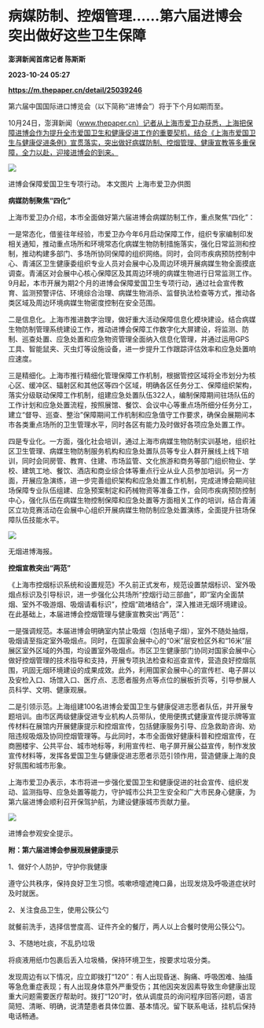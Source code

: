 # 病媒防制、控烟管理……第六届进博会突出做好这些卫生保障
**澎湃新闻首席记者 陈斯斯**

**2023-10-24 05:27**

**https://m.thepaper.cn/detail/25039246**

第六届中国国际进口博览会（以下简称“进博会”）将于下个月如期而至。

10月24日，澎湃新闻（www.thepaper.cn）记者从上海市爱卫办获悉，上海把保障进博会作为提升全市爱国卫生和健康促进工作的重要契机，结合《上海市爱国卫生与健康促进条例》宣贯落实，突出做好病媒防制、控烟管理、健康宣教等多重保障，全力以赴，迎接进博会的到来。

![](https://imagecloud.thepaper.cn/thepaper/image/275/387/455.jpg)

进博会保障爱国卫生专项行动。 本文图片 上海市爱卫办供图

**病媒防制聚焦“四化”**

上海市爱卫办介绍，本市全面做好第六届进博会病媒防制工作，重点聚焦“四化”：

一是常态化，借鉴往年经验，市爱卫办今年6月启动保障工作，组织专家编制印发相关通知，推动重点场所和环境常态化病媒生物防制措施落实，强化日常监测和控制，推动构建多部门、多场所协同保障的组织网络。同时，会同市疾病预防控制中心、青浦区卫生健康委组织专业人员对会展中心及周边环境开展病媒生物全面摸底调查。青浦区对会展中心核心保障区及其周边环境的病媒生物进行日常监测工作。9月起，本市开展为期2个月的进博会保障爱国卫生专项行动，通过社会宣传教育、监测预警评估、环境综合治理、病媒生物消杀、监督执法检查等方式，推动各类区域及周边环境病媒生物密度控制在安全范围。

二是信息化。上海市推进数字治理，做好重大活动保障信息化模块建设。结合病媒生物防制管理系统建设工作，推动进博会保障工作数字化大屏建设，将监测、防制、巡查处置、应急处置和应急物资管理全面纳入信息化管理，并通过运用GPS工具、智能鼠夹、灭虫灯等设施设备，进一步提升工作跟踪评估效率和应急处置响应速度。

三是精细化。上海市推行精细化管理保障工作机制，根据管控区域将全市划分为核心区、缓冲区、辐射区和其他区等四个区域，明确各区任务分工、保障组织架构，落实分级联动保障工作机制，组建应急处置队伍322人，编制保障期间驻场队伍的工作计划和应急处置流程，按照展馆、餐饮、会议中心等重点场所细分任务分工，建立“督导、巡查、整治”保障期间工作机制和应急值守工作要求，确保会展期间本市各类重点场所的卫生管理水平，同时各区有能力及时做好各项应急处置工作。

四是专业化。一方面，强化社会培训，通过上海市病媒生物防制实训基地，组织社区卫生管理、病媒生物防制服务机构和应急处置队员等专业人群开展线上线下培训，同时会同房管、教育、住建、市场监管、文化旅游和商务等部门组织物业、学校、建筑工地、餐饮、酒店和商业综合体等重点行业从业人员参加培训。另一方面，开展应急演练，进一步完善组织架构和应急处置工作机制，完成进博会期间驻场保障专业队伍组建、应急预案制定和药械物资等准备工作，会同市疾病预防控制中心，强化队伍在病媒生物控制保障和应急处置等方面相关工作的培训，结合青浦区立功竞赛活动在会展中心组织开展病媒生物防制应急处置演练，全面提升驻场保障队伍技能水平。

![](https://imagecloud.thepaper.cn/thepaper/image/275/387/454.jpg)

无烟进博海报。

**控烟宣教突出“两范”**

《上海市控烟标识系统和设置规范》不久前正式发布，规范设置禁烟标识、室外吸烟点标识及引导标识，进一步强化公共场所“控烟行动三部曲”，即“室内全面禁烟、室外不吸游烟、吸烟请看标识”，控烟“疏堵结合”，深入推进无烟环境建设。在此基础上，本届进博会控烟管理与健康宣教突出“两范”：

一是强调规范。本届进博会明确室内禁止吸烟（包括电子烟），室外不随处抽烟，吸烟请至指定室外吸烟点。同时，在国家会展中心的“0米”层安检区外和“16米”层展区室外区域的外围，均设置室外吸烟点。市区卫生健康部门协同对国家会展中心做好控烟管理的技术指导和支持，开展专项执法检查和巡查宣传，营造良好控烟氛围，巩固无烟环境建设的成果成效。此外，利用国家会展中心的宣传栏、电子屏以及安检入口、场馆入口、医疗点、志愿者服务点等点位的展板折页等，引导参展人员科学、文明、健康观展。

二是引领示范。上海组建100名进博会爱国卫生与健康促进志愿者队伍，并开展专题培训。由市区两级健康促进专业机构人员带队，使用便携式健康宣传提示牌等宣传材料在展馆内开展健康提示和控烟宣传，包括健康服务引导、应急救助咨询、劝阻违规吸烟及协同控烟管理等。与此同时，本市全面做好健康科普和控烟宣传，在商圈楼宇、公共平台、城市地标等，利用宣传栏、电子屏开展公益宣传，制作发放宣传材料等，发挥各爱国卫生与健康促进志愿者示范引领作用，营造健康上海的良好氛围和城市形象。

上海市爱卫办表示，本市将进一步强化爱国卫生和健康促进的社会宣传、组织发动、监测指导、应急处置等能力，守护城市公共卫生安全和广大市民身心健康，为第六届进博会顺利召开保驾护航，为建设健康城市贡献力量。

![](https://imagecloud.thepaper.cn/thepaper/image/275/387/453.jpg)

进博会参观安全提示。

**附：第六届进博会参展观展健康提示**

1、做好个人防护，守护你我健康

遵守公共秩序，保持良好卫生习惯。咳嗽喷嚏遮掩口鼻，出现发烧及呼吸道症状时及时就医。

2、关注食品卫生，使用公筷公勺

就餐前洗手，选择信誉度高、证件齐全的餐厅，两人以上合餐时使用公筷公勺。

3、不随地吐痰，不乱扔垃圾

将痰液用纸巾包裹后丢入垃圾桶，保持环境卫生，按要求垃圾分类。

发现周边有以下情况，应立即拨打“120”：有人出现昏迷、胸痛、呼吸困难、抽搐等急危重症表现；有人出现身体意外严重受伤；其他因突发因素导致生命健康出现重大问题需要医疗帮助时。拨打“120”时，依从调度员的询问程序回答问题，语言简短、清晰、明确，说清楚患者具体位置、基本情况。留下联系电话，挂机后保持电话畅通。